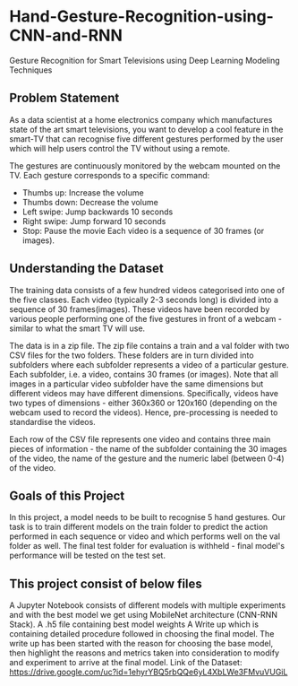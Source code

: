 # Hand-Gesture-Recognition-using-CNN-and-RNN
Gesture Recognition for Smart Televisions using Deep Learning Modeling Techniques
## Problem Statement
As a data scientist at a home electronics company which manufactures state of the art smart televisions, you want to develop a cool feature in the smart-TV that can recognise five different gestures performed by the user which will help users control the TV without using a remote.

The gestures are continuously monitored by the webcam mounted on the TV. Each gesture corresponds to a specific command:

- Thumbs up: Increase the volume
- Thumbs down: Decrease the volume
- Left swipe: Jump backwards 10 seconds
- Right swipe: Jump forward 10 seconds
- Stop: Pause the movie
Each video is a sequence of 30 frames (or images).

## Understanding the Dataset
The training data consists of a few hundred videos categorised into one of the five classes. Each video (typically 2-3 seconds long) is divided into a sequence of 30 frames(images). These videos have been recorded by various people performing one of the five gestures in front of a webcam - similar to what the smart TV will use.

The data is in a zip file. The zip file contains a train and a val folder with two CSV files for the two folders. These folders are in turn divided into subfolders where each subfolder represents a video of a particular gesture. Each subfolder, i.e. a video, contains 30 frames (or images). Note that all images in a particular video subfolder have the same dimensions but different videos may have different dimensions. Specifically, videos have two types of dimensions - either 360x360 or 120x160 (depending on the webcam used to record the videos). Hence, pre-processing is needed to standardise the videos.

Each row of the CSV file represents one video and contains three main pieces of information - the name of the subfolder containing the 30 images of the video, the name of the gesture and the numeric label (between 0-4) of the video.

## Goals of this Project
In this project, a model needs to be built to recognise 5 hand gestures. Our task is to train different models on the train folder to predict the action performed in each sequence or video and which performs well on the val folder as well. The final test folder for evaluation is withheld - final model's performance will be tested on the test set.

## This project consist of below files
A Jupyter Notebook consists of different models with multiple experiments and with the best model we get using MobileNet architecture (CNN-RNN Stack).
A .h5 file containing best model weights
A Write up which is containing detailed procedure followed in choosing the final model. The write up has been started with the reason for choosing the base model, then highlight the reasons and metrics taken into consideration to modify and experiment to arrive at the final model.
Link of the Dataset: https://drive.google.com/uc?id=1ehyrYBQ5rbQQe6yL4XbLWe3FMvuVUGiL
